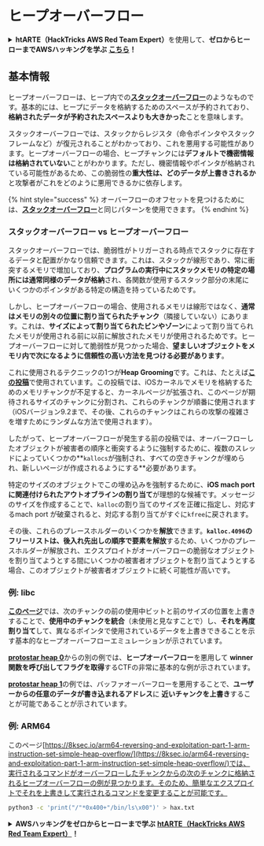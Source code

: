 # ヒープオーバーフロー

<details>

<summary><strong>htARTE（HackTricks AWS Red Team Expert）</strong>を使用して、<strong>ゼロからヒーローまでAWSハッキングを学ぶ</strong> <a href="https://training.hacktricks.xyz/courses/arte"><strong>こちら</strong></a><strong>！</strong></summary>

HackTricks をサポートする他の方法：

- **HackTricks で企業を宣伝**したい場合や **HackTricks をPDFでダウンロード**したい場合は、[**SUBSCRIPTION PLANS**](https://github.com/sponsors/carlospolop) をチェックしてください！
- [**公式PEASS＆HackTricksグッズ**](https://peass.creator-spring.com)を入手する
- [**The PEASS Family**](https://opensea.io/collection/the-peass-family)を発見し、独占的な[**NFTs**](https://opensea.io/collection/the-peass-family)のコレクションを見つける
- **💬 [Discordグループ](https://discord.gg/hRep4RUj7f)** に参加するか、[telegramグループ](https://t.me/peass)に参加するか、**Twitter** 🐦 [**@hacktricks\_live**](https://twitter.com/hacktricks\_live)をフォローする
- **ハッキングテクニックを共有する**には、[**HackTricks**](https://github.com/carlospolop/hacktricks)と[**HackTricks Cloud**](https://github.com/carlospolop/hacktricks-cloud)のGitHubリポジトリにPRを提出してください。

</details>

## 基本情報

ヒープオーバーフローは、ヒープ内での[**スタックオーバーフロー**](../stack-overflow/)のようなものです。基本的には、ヒープにデータを格納するためのスペースが予約されており、**格納されたデータが予約されたスペースよりも大きかった**ことを意味します。

スタックオーバーフローでは、スタックからレジスタ（命令ポインタやスタックフレームなど）が復元されることがわかっており、これを悪用する可能性があります。ヒープオーバーフローの場合、ヒープチャンクには**デフォルトで機密情報は格納されていない**ことがわかります。ただし、機密情報やポインタが格納されている可能性があるため、この脆弱性の**重大性は、どのデータが上書きされるか**と攻撃者がこれをどのように悪用できるかに依存します。

{% hint style="success" %}
オーバーフローのオフセットを見つけるためには、[**スタックオーバーフロー**](../stack-overflow/#finding-stack-overflows-offsets)と同じパターンを使用できます。
{% endhint %}

### スタックオーバーフロー vs ヒープオーバーフロー

スタックオーバーフローでは、脆弱性がトリガーされる時点でスタックに存在するデータと配置がかなり信頼できます。これは、スタックが線形であり、常に衝突するメモリで増加しており、**プログラムの実行中にスタックメモリの特定の場所には通常同様のデータが格納**され、各関数が使用するスタック部分の末尾にいくつかのポインタがある特定の構造を持っているためです。

しかし、ヒープオーバーフローの場合、使用されるメモリは線形ではなく、**通常はメモリの別々の位置に割り当てられたチャンク**（隣接していない）にあります。これは、**サイズによって割り当てられたビンやゾーン**によって割り当てられたメモリが使用される前に以前に解放されたメモリが使用されるためです。ヒープオーバーフローに対して脆弱性が見つかった場合、**望ましいオブジェクトをメモリ内で次になるように信頼性の高い方法を見つける必要があります**。

これに使用されるテクニックの1つが**Heap Grooming**です。これは、たとえば[**この投稿**](https://azeria-labs.com/grooming-the-ios-kernel-heap/)で使用されています。この投稿では、iOSカーネルでメモリを格納するためのメモリチャンクが不足すると、カーネルページが拡張され、このページが期待されるサイズのチャンクに分割され、これらのチャンクが順番に使用されます（iOSバージョン9.2まで、その後、これらのチャンクはこれらの攻撃の複雑さを増すためにランダムな方法で使用されます）。

したがって、ヒープオーバーフローが発生する前の投稿では、オーバーフローしたオブジェクトが被害者の順序と衝突するように強制するために、複数のスレッドによっていくつかの**`kallocs`が強制され、すべての空きチャンクが埋められ、新しいページが作成されるようにする**必要があります。

特定のサイズのオブジェクトでこの埋め込みを強制するために、**iOS mach port に関連付けられたアウトオブラインの割り当て**が理想的な候補です。メッセージのサイズを作成することで、`kalloc`の割り当てのサイズを正確に指定し、対応するmach port が破棄されると、対応する割り当てがすぐに`kfree`に戻されます。

その後、これらのプレースホルダーのいくつかを**解放**できます。**`kalloc.4096`のフリーリストは、後入れ先出しの順序で要素を解放**するため、いくつかのプレースホルダーが解放され、エクスプロイトがオーバーフローの脆弱なオブジェクトを割り当てようとする間にいくつかの被害者オブジェクトを割り当てようとする場合、このオブジェクトが被害者オブジェクトに続く可能性が高いです。

### 例: libc

[**このページ**](https://guyinatuxedo.github.io/27-edit\_free\_chunk/heap\_consolidation\_explanation/index.html)では、次のチャンクの前の使用中ビットと前のサイズの位置を上書きすることで、**使用中のチャンクを統合**（未使用と見なすことで）し、**それを再度割り当て**して、異なるポインタで使用されているデータを上書きできることを示す基本的なヒープオーバーフローエミュレーションが示されています。

[**protostar heap 0**](https://guyinatuxedo.github.io/24-heap\_overflow/protostar\_heap0/index.html)からの別の例では、**ヒープオーバーフロー**を悪用して **winner 関数を呼び出してフラグを取得**するCTFの非常に基本的な例が示されています。

[**protostar heap 1**](https://guyinatuxedo.github.io/24-heap\_overflow/protostar\_heap1/index.html)の例では、バッファオーバーフローを悪用することで、**ユーザーからの任意のデータが書き込まれるアドレス**に **近いチャンクを上書き**することが可能であることが示されています。

### 例: ARM64

このページ[https://8ksec.io/arm64-reversing-and-exploitation-part-1-arm-instruction-set-simple-heap-overflow/](https://8ksec.io/arm64-reversing-and-exploitation-part-1-arm-instruction-set-simple-heap-overflow/)では、実行されるコマンドがオーバーフローしたチャンクからの次のチャンクに格納されるヒープオーバーフローの例が見つかります。そのため、簡単なエクスプロイトでそれを上書きして実行されるコマンドを変更することが可能です。
```bash
python3 -c 'print("/"*0x400+"/bin/ls\x00")' > hax.txt
```
<details>

<summary><strong>AWSハッキングをゼロからヒーローまで学ぶ</strong> <a href="https://training.hacktricks.xyz/courses/arte"><strong>htARTE（HackTricks AWS Red Team Expert）</strong></a><strong>！</strong></summary>

HackTricksをサポートする他の方法:

* **HackTricksで企業を宣伝したい**または**HackTricksをPDFでダウンロードしたい**場合は、[**SUBSCRIPTION PLANS**](https://github.com/sponsors/carlospolop)をチェックしてください！
* [**公式PEASS＆HackTricksのグッズ**](https://peass.creator-spring.com)を入手する
* [**The PEASS Family**](https://opensea.io/collection/the-peass-family)、当社の独占的な[**NFTs**](https://opensea.io/collection/the-peass-family)コレクションを発見する
* **💬 [**Discordグループ**](https://discord.gg/hRep4RUj7f)または[**telegramグループ**](https://t.me/peass)に参加するか、**Twitter** 🐦 [**@hacktricks\_live**](https://twitter.com/hacktricks\_live)**をフォローする。**
* **ハッキングトリックを共有するためにPRを** [**HackTricks**](https://github.com/carlospolop/hacktricks) **および** [**HackTricks Cloud**](https://github.com/carlospolop/hacktricks-cloud) **のGitHubリポジトリに提出する。**

</details>
